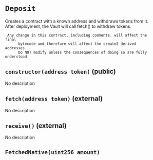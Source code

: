 # `Deposit`

  Creates a contract with a known address and withdraws tokens from it.
          After deployment, the Vault will call fetch() to withdraw tokens.

     Any change in this contract, including comments, will affect the final
          bytecode and therefore will affect the create2 derived addresses.
          Do NOT modify unless the consequences of doing so are fully understood.

## `constructor(address token)` (public)

No description

## `fetch(address token)` (external)

No description

## `receive()` (external)

No description

## `FetchedNative(uint256 amount)`
